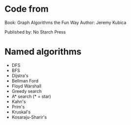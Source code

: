 # Code from

Book: Graph Algorithms the Fun Way
Author: Jeremy Kubica

Published by: No Starch Press

# Named algorithms

- DFS
- BFS
- Dijstra's
- Bellman Ford
- Floyd Warshall
- Greedy search
- A* search (* = star)
- Kahn's
- Prim's
- Kruskal's
- Kosaraju-Sharir's
